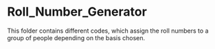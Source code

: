 # Roll_Number_Generator
This folder contains different codes, which assign the roll numbers to a group of people depending on the basis chosen.
